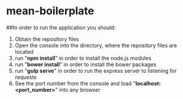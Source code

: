 # mean-boilerplate

##In order to run the application you should:

1. Obtain the repository files
2. Open the console into the directory, where the repository files are located
3. run "**npm install**" in order to install the node.js modules
4. run "**bower install**" in order to install the bower packages
5. run "**gulp serve**" in order to run the express server to listening for requests
6. See the port number from the console and load "**localhost:<port_number>**" into any browser